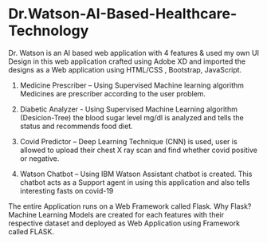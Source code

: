 # Dr.Watson-AI-Based-Healthcare-Technology

Dr. Watson is an AI based web application with 4 features & used my own UI Design in this web application crafted using Adobe XD and imported the designs as a Web application using HTML/CSS , Bootstrap, JavaScript.

1. Medicine Prescriber – Using Supervised Machine 
learning algorithm Medicines are prescriber 
according to the user problem.

2. Diabetic Analyzer - Using Supervised Machine Learning 
algorithm (Desicion-Tree) the blood sugar level mg/dl is analyzed and 
tells the status and recommends food diet.

3. Covid Predictor – Deep Learning Technique (CNN) is 
used, user is allowed to upload their chest X ray scan 
and find whether covid positive or negative.

4. Watson Chatbot – Using IBM Watson Assistant chatbot 
is created. This chatbot acts as a Support agent in
using this application and also tells interesting fasts on 
covid-19

The entire Application runs on a Web Framework called Flask.
Why Flask?
Machine Learning Models are created for each features with their respective dataset and deployed as Web Application using Framework called FLASK.
